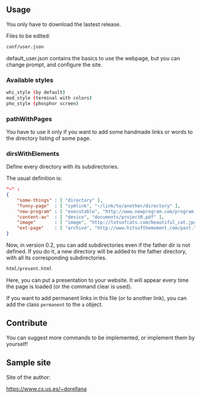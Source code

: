 ## Usage

You only have to download the lastest release.

Files to be edited:

```bash
conf/user.json
```
default_user.json contains the basics to use the webpage, but you can change prompt, and configure the site.

### Available styles

```bash
whi_style (by default)
mod_style (terminal with colors)
pho_style (phosphor screen)
```

### pathWithPages

You have to use it only if you want to add some handmade links or words to the directory listing of some page.

### dirsWithElements

Define every directory with its subdirectories.

The usual definition is:

```json
"~" :
{
    "some-things" : [ "directory" ],
    "funny-page"  : [ "symlink", "~/link/to/another/directory" ],
    "new-program" : [ "executable", "http://www.newprogram.com/program.exe" ],
    "content-av"  : [ "device", "documents/projectR.pdf" ],
    "image"       : [ "image", "http://lotsofcats.com/beautiful_cat.jpg" ],
    "ext-page"    : [ "archive", "http://www.hitsofthemoment.com/past.txt" ]
}

```
Now, in version 0.2, you can add subdirectories even if the father dir is not defined.
If you do it, a new directory will be added to the father directory, with all its corresponding subdirectories.



```bash
html/present.html
```
Here, you can put a presentation to your website.
It will appear every time the page is loaded (or the command clear is used).

If you want to add permanent links in this file (or to another link), you can add
the class ```permanent``` to the ```a``` object.

## Contribute

You can suggest more commands to be implemented, or implement them by yourself!

## Sample site

Site of the author:

https://www.cs.us.es/~dorellana
